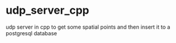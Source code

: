 # udp_server_cpp
udp server in cpp to get some spatial points and then insert it to a postgresql database
